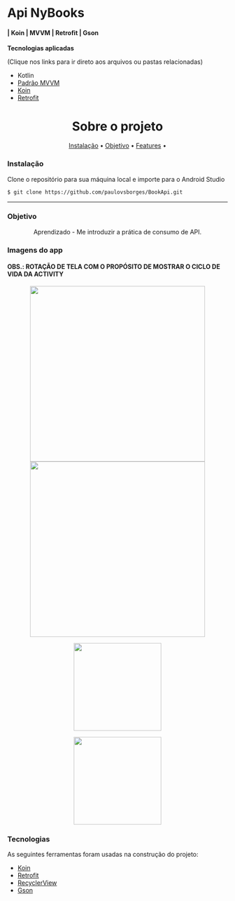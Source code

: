 # Api NyBooks 
####  | Koin | MVVM | Retrofit | Gson


**Tecnologias aplicadas**

(Clique nos links para ir direto aos arquivos ou pastas relacionadas) 

* Kotlin
* [Padrão MVVM](https://github.com/paulovsborges/BookApi/tree/master/app/src/main/java/com/pvsb/nybooks/presentation/books)
* [Koin](https://github.com/paulovsborges/BookApi/tree/master/app/src/main/java/com/pvsb/nybooks/koin)
* [Retrofit](https://github.com/paulovsborges/BookApi/blob/master/app/src/main/java/com/pvsb/nybooks/data/ApiService.kt)


<h1 align="center">Sobre o projeto</h1>

<p align="center">
 <a href="#objetivo">Instalação</a> •
 <a href="#objetivo">Objetivo</a> •
 <a href="#features">Features</a> •  
</p>

### Instalação

Clone o repositório para sua máquina local e importe para o Android Studio
```bash
$ git clone https://github.com/paulovsborges/BookApi.git
```
-----------

### Objetivo

<p align="center">
Aprendizado - Me introduzir a prática de consumo de API.
</p>

### Imagens do app 
#### OBS.: ROTAÇÃO DE TELA COM O PROPÓSITO DE MOSTRAR O CICLO DE VIDA DA ACTIVITY

<p align="center">
 
<img align="center" height="400em" src="https://user-images.githubusercontent.com/82162410/123258414-b7acc400-d4c9-11eb-88ac-8c5b3ee86070.png"/>
 <img align="center" height="400em" src="https://user-images.githubusercontent.com/82162410/123258562-e4f97200-d4c9-11eb-8a1d-d7425319b7b2.png"/>
 </p>
 
 <p align="center">
 <img align="center" height="200em" src="https://user-images.githubusercontent.com/82162410/123258584-ec208000-d4c9-11eb-84d6-09faaab1ebda.png"/>
 </p>
 
 <p align="center">
 <img align="center" height="200em" src="https://user-images.githubusercontent.com/82162410/123258599-efb40700-d4c9-11eb-8d95-18198d5b52d2.png"/>
 </p>
 
 
 

### Tecnologias

As seguintes ferramentas foram usadas na construção do projeto:

- [Koin](https://insert-koin.io/)
- [Retrofit](https://square.github.io/retrofit/)
- [RecyclerView](https://developer.android.com/guide/topics/ui/layout/recyclerview)
- [Gson](https://github.com/square/retrofit/tree/master/retrofit-converters/gson)

